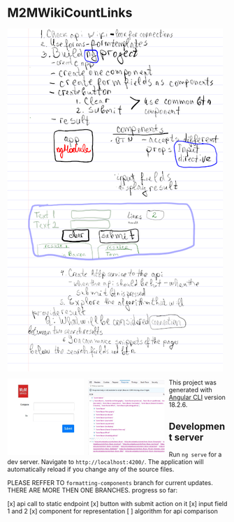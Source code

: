 # M2MWikiCountLinks

![Plan](./public/work_on_Friday.png?raw=true "Working Plan")

<img src="./public/UI-presentation.jpg"
     alt="First page"
     style="float: left; margin-right: 10px;" height="175px" width="175px" />
<img src="./public/api_response.jpg"
     alt="First page"
     style="float: left; margin-right: 10px;" height="175px" width="175px" />
This project was generated with [Angular CLI](https://github.com/angular/angular-cli) version 18.2.6.

## Development server

Run `ng serve` for a dev server. Navigate to `http://localhost:4200/`. The application will automatically reload if you change any of the source files.

PLEASE REFFER TO `formatting-components` branch for current updates.
THERE ARE MORE THEN ONE BRANCHES. 
progress so far:

[x] api call to static endpoint
[x] button with submit action on it
[x] input field 1 and 2
[x] component for representation
[ ] algorithm for api comparison

